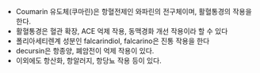 - Coumarin 유도체(쿠마린)은 항혈전제인 와파린의 전구체이며, 활혈통경의 작용을 한다. 
- 활혈통경은 혈관 확장, ACE 억제 작용, 동맥경화 개선 작용이라 할 수 있다 
- 폴리아세티렌계 성분인 falcarindiol, falcarino은 진통 작용을 한다
- decursin은 항종양, 폐암전이 억제 작용이 있다.
- 이외에도 항산화, 항알러지, 항당뇨 작용 등이 있다.
